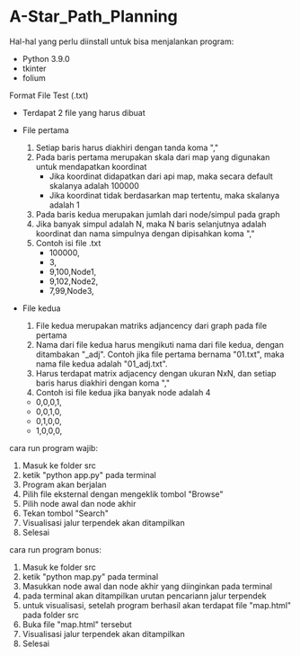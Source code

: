 # A-Star_Path_Planning


Hal-hal yang perlu diinstall untuk bisa menjalankan program:
- Python 3.9.0
- tkinter
- folium

Format File Test (.txt)
- Terdapat 2 file yang harus dibuat
- File pertama
  1. Setiap baris harus diakhiri dengan tanda koma "," 
  2. Pada baris pertama merupakan skala dari map yang digunakan untuk mendapatkan koordinat
      - Jika koordinat didapatkan dari api map, maka secara default skalanya adalah 100000
      - Jika koordinat tidak berdasarkan map tertentu, maka skalanya adalah 1
  3. Pada baris kedua merupakan jumlah dari node/simpul pada graph
  4. Jika banyak simpul adalah N, maka N baris selanjutnya adalah koordinat dan nama simpulnya dengan dipisahkan koma ","
  5. Contoh isi file .txt
     - 100000,
     - 3,
     - 9,100,Node1,
     - 9,102,Node2,
     - 7,99,Node3,

- File kedua
  1. File kedua merupakan matriks adjancency dari graph pada file pertama
  2. Nama dari file kedua harus mengikuti nama dari file kedua, dengan ditambakan "_adj". Contoh jika file pertama bernama "01.txt", maka nama file kedua adalah "01_adj.txt".
  3. Harus terdapat matrix adjacency dengan ukuran NxN, dan setiap baris harus diakhiri dengan koma ","
  4. Contoh isi file kedua jika banyak node adalah 4
    - 0,0,0,1,
    - 0,0,1,0,
    - 0,1,0,0,
    - 1,0,0,0,

cara run program wajib:
1. Masuk ke folder src
2. ketik "python app.py" pada terminal
3. Program akan berjalan
5. Pilih file eksternal dengan mengeklik tombol "Browse"
6. Pilih node awal dan node akhir
7. Tekan tombol "Search"
8. Visualisasi jalur terpendek akan ditampilkan
9. Selesai


cara run program bonus:
1. Masuk ke folder src
2. ketik "python map.py" pada terminal
3. Masukkan node awal dan node akhir yang diinginkan pada terminal
4. pada terminal akan ditampilkan urutan pencariann jalur terpendek
5. untuk visualisasi, setelah program berhasil akan terdapat file "map.html" pada folder src
6. Buka file "map.html" tersebut
7. Visualisasi jalur terpendek akan ditampilkan
8. Selesai


